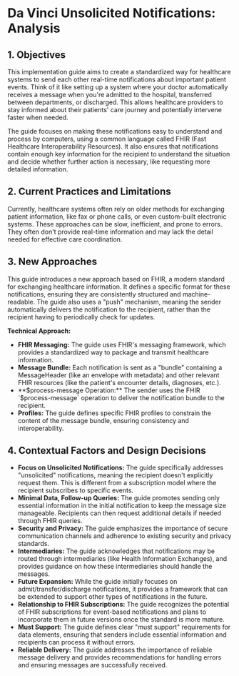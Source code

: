 # Da Vinci Unsolicited Notifications: Analysis

## 1. Objectives

This implementation guide aims to create a standardized way for healthcare systems to send each other real-time notifications about important patient events. Think of it like setting up a system where your doctor automatically receives a message when you're admitted to the hospital, transferred between departments, or discharged. This allows healthcare providers to stay informed about their patients' care journey and potentially intervene faster when needed.

The guide focuses on making these notifications easy to understand and process by computers, using a common language called FHIR (Fast Healthcare Interoperability Resources). It also ensures that notifications contain enough key information for the recipient to understand the situation and decide whether further action is necessary, like requesting more detailed information.

## 2. Current Practices and Limitations

Currently, healthcare systems often rely on older methods for exchanging patient information, like fax or phone calls, or even custom-built electronic systems. These approaches can be slow, inefficient, and prone to errors. They often don't provide real-time information and may lack the detail needed for effective care coordination.

## 3. New Approaches

This guide introduces a new approach based on FHIR, a modern standard for exchanging healthcare information. It defines a specific format for these notifications, ensuring they are consistently structured and machine-readable. The guide also uses a "push" mechanism, meaning the sender automatically delivers the notification to the recipient, rather than the recipient having to periodically check for updates.

**Technical Approach:**

- **FHIR Messaging:** The guide uses FHIR's messaging framework, which provides a standardized way to package and transmit healthcare information.
- **Message Bundle:** Each notification is sent as a "bundle" containing a MessageHeader (like an envelope with metadata) and other relevant FHIR resources (like the patient's encounter details, diagnoses, etc.).
- **$process-message Operation:** The sender uses the FHIR `$process-message` operation to deliver the notification bundle to the recipient.
- **Profiles:** The guide defines specific FHIR profiles to constrain the content of the message bundle, ensuring consistency and interoperability.

## 4. Contextual Factors and Design Decisions

- **Focus on Unsolicited Notifications:** The guide specifically addresses "unsolicited" notifications, meaning the recipient doesn't explicitly request them. This is different from a subscription model where the recipient subscribes to specific events.
- **Minimal Data, Follow-up Queries:** The guide promotes sending only essential information in the initial notification to keep the message size manageable. Recipients can then request additional details if needed through FHIR queries.
- **Security and Privacy:** The guide emphasizes the importance of secure communication channels and adherence to existing security and privacy standards.
- **Intermediaries:** The guide acknowledges that notifications may be routed through intermediaries (like Health Information Exchanges), and provides guidance on how these intermediaries should handle the messages.
- **Future Expansion:** While the guide initially focuses on admit/transfer/discharge notifications, it provides a framework that can be extended to support other types of notifications in the future.
- **Relationship to FHIR Subscriptions:** The guide recognizes the potential of FHIR subscriptions for event-based notifications and plans to incorporate them in future versions once the standard is more mature.
- **Must Support:** The guide defines clear "must support" requirements for data elements, ensuring that senders include essential information and recipients can process it without errors.
- **Reliable Delivery:** The guide addresses the importance of reliable message delivery and provides recommendations for handling errors and ensuring messages are successfully received.
